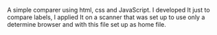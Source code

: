 A simple comparer using html, css and JavaScript. I developed It just to compare labels, I applied It on a scanner that was set up to use only a determine browser and with this file set up as home file.
